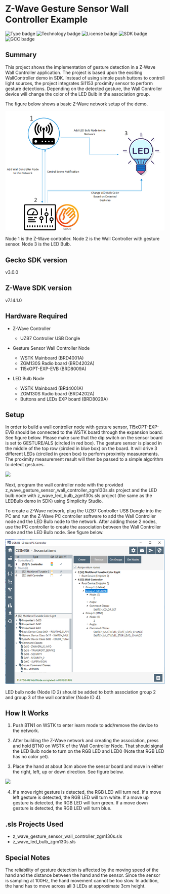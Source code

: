 # Z-Wave Gesture Sensor Wall Controller Example #
![Type badge](https://img.shields.io/badge/Type-Virtual%20application-green)
![Technology badge](https://img.shields.io/badge/Technology-Z--Wave-green)
![License badge](https://img.shields.io/badge/License-Zlib-green)
![SDK badge](https://img.shields.io/badge/SDK-v3.0.0-green)
![GCC badge](https://img.shields.io/endpoint?url=https://raw.githubusercontent.com/SiliconLabs/application_examples_ci/master/zwave_applications/z_wave_gesture_sensor_wall_controller_application_gcc.json)

## Summary ##

This project shows the implementation of gesture detection in a Z-Wave Wall Controller application. The project is based upon the exsiting WallController demo in SDK. Instead of using simple push buttons to controll light sources, the project integrates Si1153 proximity sensor to perform gesture detections. Depending on the detected gesture, the Wall Controller device will change the color of the LED Bulb in the association group.

The figure below shows a basic Z-Wave network setup of the demo.

![](doc/z_wave_network.png)

Node 1 is the Z-Wave controller. Node 2 is the Wall Controller with gesture sensor. Node 3 is the LED Bulb. 

## Gecko SDK version ##

v3.0.0

## Z-Wave SDK version ##

v7.14.1.0

## Hardware Required ##

- Z-Wave Controller
	- UZB7 Controller USB Dongle

- Gesture Sensor Wall Controller Node
	- WSTK Mainboard (BRD4001A)
	- ZGM130S Radio board (BRD4202A)
	- 115xOPT-EXP-EVB (BRD8009A)
	
- LED Bulb Node
	- WSTK Mainboard (BRd4001A)
	- ZGM130S Radio board (BRD4202A)
	- Buttons and LEDs EXP board (BRD8029A)

## Setup ##

In order to build a wall controller node with gesture sensor, 115xOPT-EXP-EVB should be connected to the WSTK board through the expansion board. See figure below. Please make sure that the dip switch on the sensor board is set to GESTURE/ALS (circled in red box). The gesture sensor is placed in the middle of the top row (circled in blue box) on the board. It will drive 3 different LEDs (circiled in green box) to perform proximity measurements. The proximity measurement result will then be passed to a simple algorithm to detect gestures.

![](doc/hardware_setup.png)

Next, program the wall controller node with the provided z_wave_gesture_sensor_wall_controller_zgm130s.sls project and the LED bulb node with 
z_wave_led_bulb_zgm130s.sls project (the same as the LEDBulb demo in SDK) using Simplicity Studio.

To create a Z-Wave network, plug the UZB7 Controller USB Dongle into the PC and run the Z-Wave PC controller software to add the Wall Controller node and the LED Bulb node to the network. After adding those 2 nodes, use the PC controller to create the association between the Wall Controller node and the LED Bulb node. See figure below.

![](doc/association.png)

LED bulb node (Node ID 2) should be added to both association group 2 and group 3 of the wall controller (Node ID 4).

## How It Works ##

1. Push BTN1 on WSTK to enter learn mode to add/remove the device to the network.

2. After building the Z-Wave network and creating the association, press and hold BTN0 on WSTK of the Wall Controller Node. That should signal the LED Bulb node to turn on the RGB LED and LED0 (Note that RGB LED has no color yet).

3. Place the hand at about 3cm above the sensor board and move in either the right, left, up or down direction. See figure below.

![](doc/gesture_detection.png)

4. If a move right gesture is detected, the RGB LED will turn red. If a move left gesture is detected, the RGB LED will turn white. If a move up gesture is detected, the RGB LED will turn green. If a move down gesture is detected, the RGB LED will turn blue. 

## .sls Projects Used ##

- z_wave_gesture_sensor_wall_controller_zgm130s.sls
- z_wave_led_bulb_zgm130s.sls

## Special Notes ##

The reliability of gesture detection is affected by the moving speed of the hand and the distance between the hand and the sensor. Since the sensor is sampling at 100Hz, the hand movement cannot be too slow. In addition, the hand has to move across all 3 LEDs at approximate 3cm height.